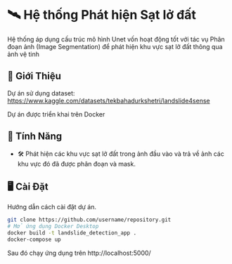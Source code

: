 # 🛰️ Hệ thống Phát hiện Sạt lở đất
Hệ thống áp dụng cấu trúc mô hình Unet vốn hoạt động tốt với tác vụ Phân đoạn ảnh (Image Segmentation) để phát hiện khu vực sạt lở đất thông qua ảnh vệ tinh

## 🚀 Giới Thiệu  
Dự án sử dụng dataset: https://www.kaggle.com/datasets/tekbahadurkshetri/landslide4sense

Dự án được triển khai trên Docker

## 📌 Tính Năng  
- 🛠️ Phát hiện các khu vực sạt lở đất trong ảnh đầu vào và trả về ảnh các khu vực đó đã được phân đoạn và mask.

## 🖥️ Cài Đặt  
Hướng dẫn cách cài đặt dự án.
```sh
git clone https://github.com/username/repository.git
# Mở ứng dụng Docker Desktop
docker build -t landslide_detection_app .
docker-compose up 
``` 
Sau đó chạy ứng dụng trên http://localhost:5000/